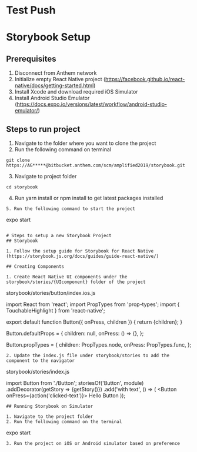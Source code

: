 
# Test Push
# Storybook Setup

## Prerequisites
1. Disconnect from Anthem network
2. Initialize empty React Native project (https://facebook.github.io/react-native/docs/getting-started.html)
3. Install Xcode and download required iOS Simulator
4. Install Android Studio Emulator (https://docs.expo.io/versions/latest/workflow/android-studio-emulator/)

## Steps to run project
1. Navigate to the folder where you want to clone the project
2. Run the following command on terminal
```
git clone https://AG*****@bitbucket.anthem.com/scm/amplified2019/storybook.git
```
3. Navigate to project folder
```
cd storybook
```
4. Run yarn install or npm install to get latest packages installed
```
5. Run the following command to start the project
```
expo start
```

# Steps to setup a new Storybook Project
## Storybook

1. Follow the setup guide for Storybook for React Native (https://storybook.js.org/docs/guides/guide-react-native/)

## Creating Components

1. Create React Native UI components under the storybook/stories/{UIcomponent} folder of the project
```
storybook/stories/button/index.ios.js

import React from 'react';
import PropTypes from 'prop-types';
import { TouchableHighlight } from 'react-native';

export default function Button({ onPress, children }) {
  return <TouchableHighlight onPress={onPress}>{children}</TouchableHighlight>;
}

Button.defaultProps = {
  children: null,
  onPress: () => {},
};

Button.propTypes = {
  children: PropTypes.node,
  onPress: PropTypes.func,
};
```
2. Update the index.js file under storybook/stories to add the component to the navigator

```
storybook/stories/index.js 

import Button from './Button';
storiesOf('Button', module)
  .addDecorator(getStory => <CenterView>{getStory()}</CenterView>)
  .add('with text', () => (
    <Button onPress={action('clicked-text')}>
      <Text>Hello Button</Text>
    </Button>
  ));
```
## Running Storybook on Simulator

1. Navigate to the project folder
2. Run the following command on the terminal
```
expo start
```
3. Run the project on iOS or Android simulator based on preference




